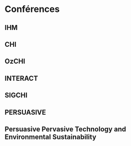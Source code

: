 # Conférences

## IHM

## CHI

## OzCHI

## INTERACT

## SIGCHI

## PERSUASIVE

## Persuasive Pervasive Technology and Environmental Sustainability